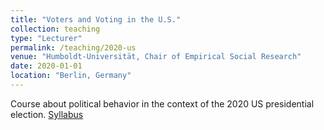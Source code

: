 ```yaml
---
title: "Voters and Voting in the U.S."
collection: teaching
type: "Lecturer"
permalink: /teaching/2020-us
venue: "Humboldt-Universität, Chair of Empirical Social Research"
date: 2020-01-01
location: "Berlin, Germany"
---
```


Course about political behavior in the context of the 2020 US presidential election. [Syllabus](/files/syllabus_us2020.pdf)
